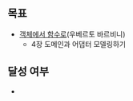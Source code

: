 ## 목표

- [객체에서 함수로](https://product.kyobobook.co.kr/detail/S000214983374)(우베르토 바르비니) 
  - 4장 도메인과 어댑터 모델링하기

## 달성 여부
-  
